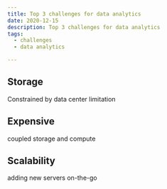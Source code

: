 ```yaml
---
title: Top 3 challenges for data analytics
date: 2020-12-15
description: Top 3 challenges for data analytics
tags:
  - challenges
  - data analytics

---
```


## Storage
Constrained by data center limitation
## Expensive
coupled storage and compute
## Scalability
adding new servers on-the-go
